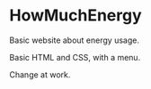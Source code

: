 # HowMuchEnergy
Basic website about energy usage.

Basic HTML and CSS, with a menu.

Change at work.
